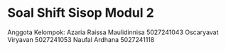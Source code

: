 # Soal Shift Sisop Modul 2

Anggota Kelompok: 
Azaria Raissa Maulidinnisa 5027241043
Oscaryavat Viryavan 5027241053
Naufal Ardhana 5027241118
